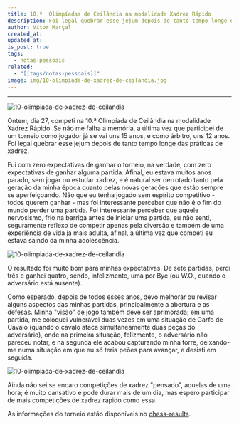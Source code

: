```yaml
---
title: 10.ª  Olimpíadas de Ceilândia na modalidade Xadrez Rápido
description: Foi legal quebrar esse jejum depois de tanto tempo longe das práticas de xadrez.
author: Vítor Marçal
created_at: 
updated_at: 
is_post: true
tags:
  - notas-pessoais
related:
  - "[[tags/notas-pessoais]]"
image: img/10-olimpiada-de-xadrez-de-ceilandia.jpg
---
```

----

![10-olimpiada-de-xadrez-de-ceilandia](img/10-olimpiada-de-xadrez-de-ceilandia.jpg)

Ontem, dia 27, competi na 10.ª Olimpíada de Ceilândia na modalidade Xadrez Rápido. Se não me falha a memória, a última vez que participei de um torneio como jogador já se vai uns 15 anos, e como árbitro, uns 12 anos. Foi legal quebrar esse jejum depois de tanto tempo longe das práticas de xadrez.

Fui com zero expectativas de ganhar o torneio, na verdade, com zero expectativas de ganhar alguma partida. Afinal, eu estava muitos anos parado, sem jogar ou estudar xadrez, e é natural ser derrotado tanto pela geração da minha época quanto pelas novas gerações que estão sempre se aperfeiçoando. Não que eu tenha jogado sem espírito competitivo - todos querem ganhar - mas foi interessante perceber que não é o fim do mundo perder uma partida. Foi interessante perceber que aquele nervosismo, frio na barriga antes de iniciar uma partida, eu não senti, seguramente reflexo de competir apenas pela diversão e também de uma experiência de vida já mais adulta, afinal, a última vez que competi eu estava saindo da minha adolescência.

![10-olimpiada-de-xadrez-de-ceilandia](img/10-olimpiada-de-xadrez-de-ceilandia-3.jpg)

O resultado foi muito bom para minhas expectativas. De sete partidas, perdi três e ganhei quatro, sendo, infelizmente, uma por Bye (ou W.O., quando o adversário está ausente).

Como esperado, depois de todos esses anos, devo melhorar ou revisar alguns aspectos das minhas partidas, principalmente a abertura e as defesas. Minha "visão" de jogo também deve ser aprimorada; em uma partida, me coloquei vulnerável duas vezes em uma situação de Garfo de Cavalo (quando o cavalo ataca simultaneamente duas peças do adversário), onde na primeira situação, felizmente, o adversário não pareceu notar, e na segunda ele acabou capturando minha torre, deixando-me numa situação em que eu só teria peões para avançar, e desisti em seguida.

![10-olimpiada-de-xadrez-de-ceilandia](img/10-olimpiada-de-xadrez-de-ceilandia-2.jpg)

Ainda não sei se encaro competições de xadrez "pensado", aquelas de uma hora; é muito cansativo e pode durar mais de um dia, mas espero participar de mais competições de xadrez rápido como essa.

As informações do torneio estão disponíveis no [chess-results](https://chess-results.com/tnr904242.aspx).